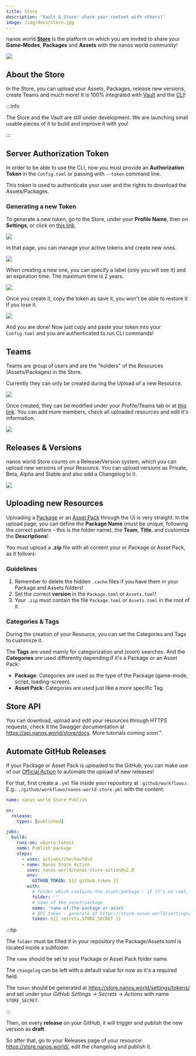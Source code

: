 ```yaml
---
title: Store
description: 'Vault & Store: share your content with others!'
image: /img/docs/store.jpg
---
```



nanos world [**Store**](https://store.nanos.world) is the platform on which you are invited to share your **Game-Modes**, **Packages** and **Assets** with the nanos world community!

![](/img/docs/store.jpg)


## About the Store

In the Store, you can upload your Assets, Packages, release new versions, create Teams and much more! It is 100% integrated with [Vault](vault) and the [CLI](/core-concepts/server-manual/command-line-interface.mdx)!

:::info

The Store and the Vault are still under development. We are launching small usable pieces of it to build and improve it with you!

:::


## Server Authorization Token

In order to be able to use the CLI, now you must provide an **Authorization Token** in the `Config.toml` or passing with `--token` command line.

This token is used to authenticate your user and the rights to download the Assets/Packages.


### Generating a new Token

To generate a new token, go to the Store, under your **Profile Name**, then on **Settings**, or click on [this link](https://store.nanos.world/settings/tokens/).

![](/img/docs/store-02.jpg)

In that page, you can manage your active tokens and create new ones.

![](/img/docs/store-03.jpg)

When creating a new one, you can specify a label (only you will see it) and an expiration time. The maximum time is 2 years.

![](/img/docs/store-04.jpg)

Once you create it, copy the token as save it, you won't be able to restore it if you lose it.

![](/img/docs/store-05.jpg)

And you are done! Now just copy and paste your token into your `Config.toml` and you are authenticated to run CLI commands!


## Teams

Teams are group of users and are the "holders" of the Resources (Assets/Packages) in the Store.

Currently they can only be created during the Upload of a new Resource.

![](/img/docs/store-06.jpg)

Once created, they can be modified under your Profile/Teams tab or at [this link](https://store.nanos.world/teams/). You can add more members, check all uploaded resources and edit it's information.

![](/img/docs/store-07.jpg)


## Releases & Versions

nanos world Store counts on a Release/Version system, which you can upload new versions of your Resource. You can upload versions as Private, Beta, Alpha and Stable and also add a Changelog to it.

![](/img/docs/store-08.jpg)


## Uploading new Resources

Uploading a [Package](https://store.nanos.world/packages/create/) or an [Asset Pack](https://store.nanos.world/assets/create/) through the UI is very straight. In the upload page, you can define the **Package Name** (must be unique, following the correct pattern - this is the folder name), the **Team**, **Title**, and customize the **Descriptions**!

You must upload a **.zip** file with all content your or Package or Asset Pack, as it follows:


### Guidelines

1. Remember to delete the hidden `.cache` files if you have them in your Package and Assets folders!
2. Set the correct **version** in the `Package.toml` or `Assets.toml`!
3. Your `.zip` must contain the file `Package.toml` or `Assets.toml` in the root of it.


### Categories & Tags

During the creation of your Resource, you can set the Categories and Tags to customize it.

The **Tags** are used mainly for categorization and (*soon*) searches. And the **Categories** are used differently depending if it's a Package or an Asset Pack:

* **Package**: Categories are used as the type of the Package (game-mode, script, loading-screen).
* **Asset Pack**: Categories are used just like a more specific Tag.


## Store API

You can download, upload and edit your resources through HTTPS requests, check it the Swagger documentation at https://api.nanos.world/store/docs. More tutorials coming soon™.


## Automate GitHub Releases

If your Package or Asset Pack is uploaded to the GitHub, you can make use of our [Official Action](https://github.com/marketplace/actions/nanos-store-action) to automate the upload of new releases!

For that, first create a `.yml` file inside your repository at `.github/workflows/`. E.g.: `./github/workflows/nanos-world-store.yml` with the content:

```yml
name: nanos world Store Publish

on:
  release:
    types: [published]

jobs:
  build:
    runs-on: ubuntu-latest
    name: Publish package
    steps:
      - uses: actions/checkout@v2
      - name: Nanos Store Action
        uses: nanos-world/nanos-store-action@v2.0
        env:
          GITHUB_TOKEN: ${{ github.token }}
        with:
          # folder which contains the asset/package - if it's on root, leave it blank
          folder: ''
          # name of the asset/package
          name: 'name-of-the-package-or-asset'
          # API token - generate at https://store.nanos.world/settings/tokens/ and set under Settings -> Secrets -> Actions with name STORE_SECRET
          token: ${{ secrets.STORE_SECRET }}
```

:::tip

The `folder` must be filled if in your repository the Package/Assets.toml is located inside a subfolder.

The `name` should be set to your Package or Asset Pack folder name.

The `changelog` can be left with a default value for now as it's a required field.

The `token` should be generated at https://store.nanos.world/settings/tokens/ and set under your *GitHub Settings -> Secrets -> Actions* with name `STORE_SECRET`.

:::

Then, on every **release** on your GitHub, it will trigger and publish the new version as **draft**.

So after that, go to your Releases page of your resource: https://store.nanos.world/, edit the changelog and publish it.

